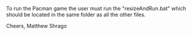 To run the Pacman game the user must run the "resizeAndRun.bat" which should be located in the same folder as all the other files. 

Cheers, 
Matthew Shrago
